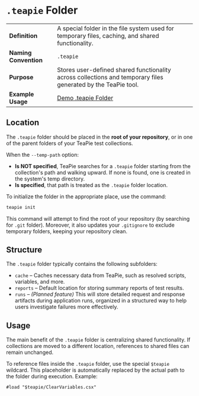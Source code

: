 # `.teapie` Folder

|                        |                                                                                          |
|------------------------|------------------------------------------------------------------------------------------|
| **Definition**         | A special folder in the file system used for temporary files, caching, and shared functionality. |
| **Naming Convention**  | `.teapie`                                                                                |
| **Purpose**            | Stores user-defined shared functionality across collections and temporary files generated by the TeaPie tool. |
| **Example Usage**      | [Demo .teapie Folder](https://github.com/Kros-sk/TeaPie/blob/master/demo/.teapie)        |

## Location

The `.teapie` folder should be placed in the **root of your repository**, or in one of the parent folders of your TeaPie test collections.

When the `--temp-path` option:

- **Is NOT specified**, TeaPie searches for a `.teapie` folder starting from the collection's path and walking upward. If none is found, one is created in the system's temp directory.
- **Is specified**, that path is treated as the `.teapie` folder location.

To initialize the folder in the appropriate place, use the command:

```sh
teapie init
```

This command will attempt to find the root of your repository (by searching for `.git` folder). Moreover, it also updates your `.gitignore` to exclude temporary folders, keeping your repository clean.

## Structure

The `.teapie` folder typically contains the following subfolders:

- `cache` – Caches necessary data from TeaPie, such as resolved scripts, variables, and more.
- `reports` – Default location for storing summary reports of test results.
- `runs` – *(Planned feature)* This will store detailed request and response artifacts during application runs, organized in a structured way to help users investigate failures more effectively.

## Usage

The main benefit of the `.teapie` folder is centralizing shared functionality. If collections are moved to a different location, references to shared files can remain unchanged.

To reference files inside the `.teapie` folder, use the special `$teapie` wildcard. This placeholder is automatically replaced by the actual path to the folder during execution. Example:

```
#load "$teapie/ClearVariables.csx"
```

